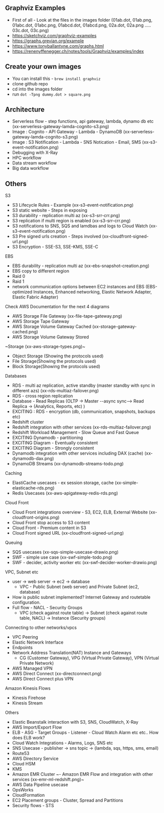 ## Graphviz Examples
- First of all - Look at the files in the images folder (01ab.dot, 01ab.png, 01abc.dot, 01abc.png, 01abcd.dot, 01abcd.png, 02a.dot, 02a.png ..... 03c.dot, 03c.png)
- https://sketchviz.com/graphviz-examples
- https://graphs.grevian.org/example
- https://www.tonyballantyne.com/graphs.html
- https://renenyffenegger.ch/notes/tools/Graphviz/examples/index

## Create your own images

- You can install this - `brew install graphviz`
- clone github repo
- cd into the images folder 
- run `dot -Tpng dummy.dot > square.png` 

## Architecture
- Serverless flow - step functions, api gateway, lambda, dynamo db etc (xx-serverless-gateway-lamda-cognito-s3.png)
- Image : Cognito - API Gateway - Lambda -  DynamoDB (xx-serverless-gateway-lamda-cognito-s3.png)
- Image : S3 Notification - Lambda - SNS Notication - Email, SMS (xx-s3-event-notification.png)
- Debugging with X-Ray
- HPC workflow
- Data stream workflow
- Big data workflow

## Others

S3
- S3 Lifecycle Rules - Example (xx-s3-event-notification.png)
- S3 static website - Steps in exposing
- S3 durability - replication multi az (xx-s3-srr-crr.png)
- S3 replication if multi region is enabled (xx-s3-srr-crr.png)
- S3 notifications to SNS, SQS and lamdbas and logs to Cloud Watch (xx-s3-event-notification.png)
- S3 Pre signed urls creation - Steps involved (xx-cloudfront-signed-url.png)
- S3 Encryption - SSE-S3, SSE-KMS, SSE-C

EBS
- EBS durability - replication multi az (xx-ebs-snapshot-creation.png)
- EBS copy to different region 
- Raid 0
- Raid 1
- network communication options between EC2 instances and EBS (EBS-optimized Instances, Enhanced networking, Elastic Network Adapter, Elastic Fabric Adapter)

Check AWS Documentation for the next 4 diagrams 
- AWS Storage File Gateway (xx-file-tape-gateway.png)
- AWS Storage Tape Gateway
- AWS Storage Volume Gateway Cached (xx-storage-gateway-cached.png)
- AWS Storage Volume Gateway Stored

~Storage (xx-aws-storage-types.png)~
- Object Storage (Showing the protocols used)
- File Storage(Showing the protocols used)
- Block Storage(Showing the protocols used)

Databases
- RDS - multi az replication, active standby (master standby with sync in different azs) (xx-rds-multiaz-failover.png)
- RDS - cross region replication
- Database - Read Replicas (OLTP -> Master --async sync--> Read Replica -> (Analytics, Reports, etc) )
- EXCITING : RDS - encryption (db, communication, snapshots, backups etc)
- Redshift cluster
- Redshift integration with other services (xx-rds-multiaz-failover.png)
- Redshift Workload Management - Slow Queue and Fast Queue
- EXCITING Dynamodb - partitioning
- EXCITING Diagram - Eventually consistent
- EXCITING Diagram - Strongly consistent
- Dynamodb integration with other services including DAX (cache) (xx-dynamodb-dax.png)
- DynamoDB Streams (xx-dynamodb-streams-todo.png)

Caching
- ElastiCache usecases - ex session storage, cache (xx-simple-elasticache-rds.png)
- Redis Usecases (xx-aws-apigateway-redis-rds.png)

Cloud Front
- Cloud Front integrations overview - S3, EC2, ELB, External Website (xx-cloudfront-origins.png)
- Cloud Front stop access to S3 content
- Cloud Front - Premium content in S3
- Cloud Front signed URL (xx-cloudfront-signed-url.png)

Queuing
- SQS usecases (xx-sqs-simple-usecase-drawio.png)
- SWF - simple use case (xx-swf-simple-todo.png)
- SWF - decider, activity worker etc (xx-swf-decider-worker-drawio.png)

VPC, Subnet etc
- user -> web server -> ec2 -> database 
	- VPC - Public Subnet (web server) and Private Subnet (ec2, database)
- How is public subnet implemented? Internet Gateway and routetable configuration.
- Full flow - NACL - Security Groups
	- VPC (check against route table) -> Subnet (check against route table, NACL) -> Instance (Security groups)

Connecting to other networks/vpcs
- VPC Peering
- Elastic Network Interface
- Endpoints
- Network Address Translation(NAT) Instance and Gateways
	- CG (Customer Gateway), VPG (Virtual Private Gateway), VPN (Virtual Private Network)
- AWS Managed VPN
- AWS Direct Connect (xx-directconnect.png)
- AWS Direct Connect plus VPN

Amazon Kinesis Flows
- Kinesis Firehose
- Kinesis Stream

Others
- Elastic Beanstalk interaction with S3, SNS, CloudWatch, X-Ray
- AWS Import/Export Flow
- ELB - ASG - Target Groups - Listener - Cloud Watch Alarm etc etc.. How does ELB work?
- Cloud Watch Integrations - Alarms, Logs, SNS etc
- SNS Usecase - publisher -> sns topic -> (lambda, sqs, https, sms, email)
- Route53 
- AWS Directory Service 
- Cloud HSM
- KMS
- Amazon EMR Cluster
~- Amazon EMR Flow and integration with other services (xx-emr-ml-redshift.png)~
- AWS Data Pipeline usecase
- OpsWorks
- CloudFormation
- EC2 Placement groups - Cluster, Spread and Partitions
- Security flows - STS
